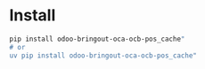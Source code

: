 # Install

```bash
pip install odoo-bringout-oca-ocb-pos_cache"
# or
uv pip install odoo-bringout-oca-ocb-pos_cache"
```
